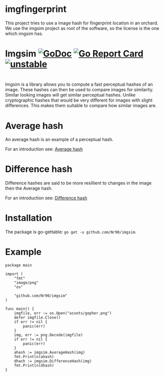 # imgfingerprint

This project tries to use a image hash for fingerprint location in an 
orchard. We use the imgsim project as root of the software, so the license
is the one which imgsim has.

# Imgsim [![GoDoc](https://godoc.org/github.com/Nr90/imgsim?status.svg)](https://godoc.org/github.com/Nr90/imgsim) [![Go Report Card](https://goreportcard.com/badge/github.com/Nr90/imgsim)](https://goreportcard.com/report/github.com/Nr90/imgsim) [![unstable](http://badges.github.io/stability-badges/dist/unstable.svg)](http://github.com/badges/stability-badges)
#


Imgsim is a library allows you to compute a fast perceptual hashes of an image. These hashes can then be used to compare images for similarity.
Similar looking images will get similar perceptual hashes. Unlike cryptographic hashes
that would be very different for images with slight differences.
This makes them suitable to compare how similar images are.

# Average hash #
An average hash is an example of a perceptual hash. 

For an introduction see: [Average hash](http://www.hackerfactor.com/blog/?/archives/432-Looks-Like-It.html)

# Difference hash #
Difference hashes are said to be more resillient to changes in the image then the Average hash.

For an introduction see: [Difference hash](http://www.hackerfactor.com/blog/index.php?/archives/529-Kind-of-Like-That.html)

# Installation #

The package is go-gettable: `go get -u github.com/Nr90/imgsim`. 

# Example #
```
package main

import (
	"fmt"
	"image/png"
	"os"

	"github.com/Nr90/imgsim"
)

func main() {
	imgfile, err := os.Open("assets/gopher.png")
	defer imgfile.Close()
	if err != nil {
		panic(err)
	}
	img, err := png.Decode(imgfile)
	if err != nil {
		panic(err)
	}
	ahash := imgsim.AverageHash(img)
	fmt.Println(ahash)
	dhash := imgsim.DifferenceHash(img)
	fmt.Println(dhash)
}
```
